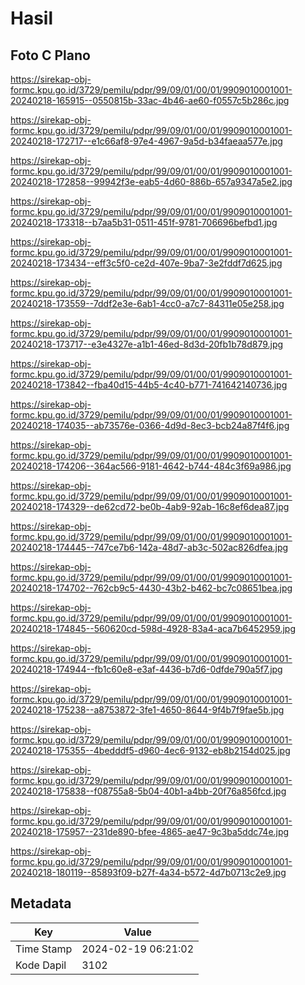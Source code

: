# Hasil

## Foto C Plano

https://sirekap-obj-formc.kpu.go.id/3729/pemilu/pdpr/99/09/01/00/01/9909010001001-20240218-165915--0550815b-33ac-4b46-ae60-f0557c5b286c.jpg

https://sirekap-obj-formc.kpu.go.id/3729/pemilu/pdpr/99/09/01/00/01/9909010001001-20240218-172717--e1c66af8-97e4-4967-9a5d-b34faeaa577e.jpg

https://sirekap-obj-formc.kpu.go.id/3729/pemilu/pdpr/99/09/01/00/01/9909010001001-20240218-172858--99942f3e-eab5-4d60-886b-657a9347a5e2.jpg

https://sirekap-obj-formc.kpu.go.id/3729/pemilu/pdpr/99/09/01/00/01/9909010001001-20240218-173318--b7aa5b31-0511-451f-9781-706696befbd1.jpg

https://sirekap-obj-formc.kpu.go.id/3729/pemilu/pdpr/99/09/01/00/01/9909010001001-20240218-173434--eff3c5f0-ce2d-407e-9ba7-3e2fddf7d625.jpg

https://sirekap-obj-formc.kpu.go.id/3729/pemilu/pdpr/99/09/01/00/01/9909010001001-20240218-173559--7ddf2e3e-6ab1-4cc0-a7c7-84311e05e258.jpg

https://sirekap-obj-formc.kpu.go.id/3729/pemilu/pdpr/99/09/01/00/01/9909010001001-20240218-173717--e3e4327e-a1b1-46ed-8d3d-20fb1b78d879.jpg

https://sirekap-obj-formc.kpu.go.id/3729/pemilu/pdpr/99/09/01/00/01/9909010001001-20240218-173842--fba40d15-44b5-4c40-b771-741642140736.jpg

https://sirekap-obj-formc.kpu.go.id/3729/pemilu/pdpr/99/09/01/00/01/9909010001001-20240218-174035--ab73576e-0366-4d9d-8ec3-bcb24a87f4f6.jpg

https://sirekap-obj-formc.kpu.go.id/3729/pemilu/pdpr/99/09/01/00/01/9909010001001-20240218-174206--364ac566-9181-4642-b744-484c3f69a986.jpg

https://sirekap-obj-formc.kpu.go.id/3729/pemilu/pdpr/99/09/01/00/01/9909010001001-20240218-174329--de62cd72-be0b-4ab9-92ab-16c8ef6dea87.jpg

https://sirekap-obj-formc.kpu.go.id/3729/pemilu/pdpr/99/09/01/00/01/9909010001001-20240218-174445--747ce7b6-142a-48d7-ab3c-502ac826dfea.jpg

https://sirekap-obj-formc.kpu.go.id/3729/pemilu/pdpr/99/09/01/00/01/9909010001001-20240218-174702--762cb9c5-4430-43b2-b462-bc7c08651bea.jpg

https://sirekap-obj-formc.kpu.go.id/3729/pemilu/pdpr/99/09/01/00/01/9909010001001-20240218-174845--560620cd-598d-4928-83a4-aca7b6452959.jpg

https://sirekap-obj-formc.kpu.go.id/3729/pemilu/pdpr/99/09/01/00/01/9909010001001-20240218-174944--fb1c60e8-e3af-4436-b7d6-0dfde790a5f7.jpg

https://sirekap-obj-formc.kpu.go.id/3729/pemilu/pdpr/99/09/01/00/01/9909010001001-20240218-175238--a8753872-3fe1-4650-8644-9f4b7f9fae5b.jpg

https://sirekap-obj-formc.kpu.go.id/3729/pemilu/pdpr/99/09/01/00/01/9909010001001-20240218-175355--4bedddf5-d960-4ec6-9132-eb8b2154d025.jpg

https://sirekap-obj-formc.kpu.go.id/3729/pemilu/pdpr/99/09/01/00/01/9909010001001-20240218-175838--f08755a8-5b04-40b1-a4bb-20f76a856fcd.jpg

https://sirekap-obj-formc.kpu.go.id/3729/pemilu/pdpr/99/09/01/00/01/9909010001001-20240218-175957--231de890-bfee-4865-ae47-9c3ba5ddc74e.jpg

https://sirekap-obj-formc.kpu.go.id/3729/pemilu/pdpr/99/09/01/00/01/9909010001001-20240218-180119--85893f09-b27f-4a34-b572-4d7b0713c2e9.jpg


## Metadata

| Key        | Value               |
| ---------- | ------------------- |
| Time Stamp | 2024-02-19 06:21:02 |
| Kode Dapil | 3102                |



